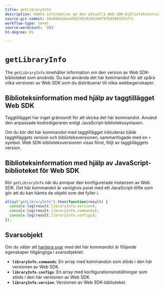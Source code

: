 ```yaml
---
title: getLibraryInfo
description: Hämta information om den aktuella Web SDK-biblioteksversionen.
source-git-commit: b6e084d2beed58339191b53d0f97b93943154f7c
workflow-type: tm+mt
source-wordcount: '203'
ht-degree: 0%

---
```


# `getLibraryInfo`

The `getLibraryInfo` innehåller information om den version av Web SDK-biblioteket som används. Du kan använda det här kommandot för att spåra vilka versioner av Web SDK som du distribuerar till olika webbegenskaper.

## Biblioteksinformation med hjälp av taggtillägget Web SDK

Taggtillägget har inget gränssnitt för att skicka det här kommandot. Använd den anpassade kodredigeraren enligt JavaScript-bibliotekssyntaxen.

Om du kör det här kommandot med taggtillägget inkluderas både taggtilläggets version och biblioteksversionen, sammanfogade med en `+` symbol. Web SDK-biblioteksversionen visas först, följt av taggtilläggets version.

## Biblioteksinformation med hjälp av JavaScript-biblioteket för Web SDK

Kör `getLibraryInfo` när du anropar den konfigurerade instansen av Web SDK. Det här kommandot är vanligtvis parat med ett JavaScript-löfte som gör att du kan hämta de objekt som det fyller i.

```js
alloy("getLibraryInfo").then(function(result) {
  console.log(result.libraryInfo.version);
  console.log(result.libraryInfo.commands);
  console.log(result.libraryInfo.configs);
});
```

## Svarsobjekt

Om du väljer att [hantera svar](command-responses.md) med det här kommandot är följande egenskaper tillgängliga i svarsobjektet:

* **`libraryInfo.commands`**: En array med kommandon som stöds i den här versionen av Web SDK.
* **`libraryInfo.configs`**: En array med konfigurationsinställningar som stöds i den här versionen av Web SDK.
* **`libraryInfo.version`**: Versionen av Web SDK-biblioteket.
